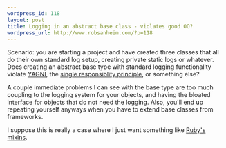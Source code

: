 ```yaml
--- 
wordpress_id: 118
layout: post
title: Logging in an abstract base class - violates good OO?
wordpress_url: http://www.robsanheim.com/?p=118
---
```

Scenario: you are starting a project and have created three classes that all do their own standard log setup, creating private static logs or whatever.  Does creating an abstract base type with standard logging functionality violate <a href="http://xp.c2.com/YouArentGonnaNeedIt.html">YAGNI</a>, the <a href="http://c2.com/cgi/wiki?SingleResponsibilityPrinciple">single responsiblity principle</a>, or something else?  

A couple immediate problems I can see with the base type are too much coupling to the logging system for your objects, and having the bloated interface for objects that do not need the logging.  Also, you'll end up repeating yourself anyways when you have to extend base classes from frameworks.

I suppose this is really a case where I just want something like <a href="http://www.rubycentral.com/book/tut_modules.html">Ruby's mixins</a>.
